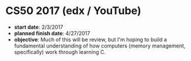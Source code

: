
# CS50 2017 (edx / YouTube)

* **start date**: 2/3/2017
* **planned finish date**: 4/27/2017
* **objective**: Much of this will be review, but I'm hoping to build a fundamental understanding of how computers (memory management, specifically) work through learning C. 